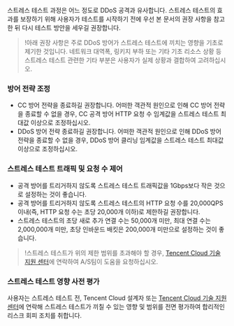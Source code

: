 

스트레스 테스트 과정은 어느 정도로 DDoS 공격과 유사합니다. 스트레스 테스트의 효과를 보장하기 위해 사용자가 테스트를 시작하기 전에 우선 본 문서의 권장 사항을 참고한 뒤 다시 테스트 방안을 세우길 권장합니다.

>!아래 권장 사항은 주로 DDoS 방어가 스트레스 테스트에 끼치는 영향을 기초로 제기한 것입니다. 네트워크 대역폭, 링키지 부하 또는 기타 기초 리소스 상황 등 스트레스 테스트 관련한 기타 부분은 사용자가 실제 상황과 결합하여 고려하십시오.
### 방어 전략 조정
- CC 방어 전략을 종료하길 권장합니다. 어떠한 객관적 원인으로 인해 CC 방어 전략을 종료할 수 없을 경우, CC 공격 방어 HTTP 요청 수 임계값을 스트레스 테스트 최대값 이상으로 조정하십시오.
- DDoS 방어 전략 종료하길 권장합니다. 어떠한 객관적 원인으로 인해 DDoS 방어 전략을 종료할 수 없을 경우, DDoS 방어 클리닝 임계값을 스트레스 테스트 최대값 이상으로 조정하십시오.

### 스트레스 테스트 트래픽 및 요청 수 제어
- 공격 방어를 트리거하지 않도록 스트레스 테스트 트래픽값을 1Gbps보다 작은 것으로 설정하는 것이 좋습니다.
- 공격 방어를 트리거하지 않도록 스트레스 테스트의 HTTP 요청 수를 20,000QPS 이내(즉, HTTP 요청 수는 초당 20,000개 이하)로 제한하길 권장합니다.
- 스트레스 테스트의 초당 새로 추가 연결 수는 50,000개 미만, 최대 연결 수는 2,000,000개 미만, 초당 인바운드 배킷은 200,000개 미만으로 설정하는 것이 좋습니다.

>!스트레스 테스트가 위의 제한 범위를 초과해야 할 경우, [Tencent Cloud 기술 지원 센터](https://cloud.tencent.com/about/connect)에 연락하여 A/S팀이 도움을 요청하십시오.

### 스트레스 테스트 영향 사전 평가
사용자는 스트레스 테스트 전, Tencent Cloud 설계자 또는 [Tencent Cloud 기술 지원 센터](https://cloud.tencent.com/about/connect)에 연락해 스트레스 테스트가 끼칠 수 있는 영향 및 범위를 전면 평가하여 합리적인 리스크 회피 조치를 취합니다.

